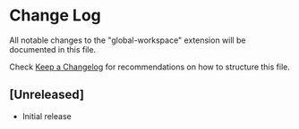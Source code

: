 # Change Log

All notable changes to the "global-workspace" extension will be documented in this file.

Check [Keep a Changelog](http://keepachangelog.com/) for recommendations on how to structure this file.

## [Unreleased]

- Initial release